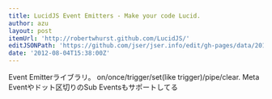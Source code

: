 ```yaml
---
title: LucidJS Event Emitters - Make your code Lucid.
author: azu
layout: post
itemUrl: 'http://robertwhurst.github.com/LucidJS/'
editJSONPath: 'https://github.com/jser/jser.info/edit/gh-pages/data/2012/08/index.json'
date: '2012-08-04T15:38:00Z'
---
```

Event Emitterライブラリ。
on/once/trigger/set(like trigger)/pipe/clear.
Meta Eventやドット区切りのSub Eventsもサポートしてる

